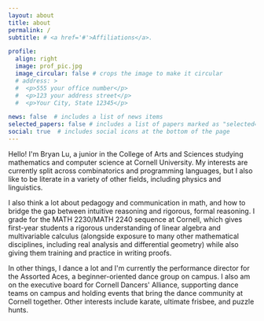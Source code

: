 ```yaml
---
layout: about
title: about
permalink: /
subtitle: # <a href='#'>Affiliations</a>. 

profile:
  align: right
  image: prof_pic.jpg
  image_circular: false # crops the image to make it circular
  # address: >
  #  <p>555 your office number</p>
  #  <p>123 your address street</p>
  #  <p>Your City, State 12345</p>

news: false  # includes a list of news items
selected_papers: false # includes a list of papers marked as "selected={true}"
social: true  # includes social icons at the bottom of the page
---
```


Hello! I'm Bryan Lu, a junior in the College of Arts and Sciences studying
mathematics and computer science at Cornell University. My interests are currently 
split across combinatorics and programming languages, but I also like to be
literate in a variety of other fields, including physics and linguistics.  

I also think a lot about pedagogy and communication in math, and how to bridge 
the gap between intuitive reasoning and rigorous, formal reasoning. 
I grade for the MATH 2230/MATH 2240 sequence at Cornell, which gives
first-year students a rigorous understanding of linear algebra and 
multivariable calculus (alongside exposure to many other mathematical
disciplines, including real analysis and differential geometry) 
while also giving them training and practice in writing proofs. 

In other things, I dance a lot and I'm currently the performance director for the
Assorted Aces, a beginner-oriented dance group on campus. I also am on the
executive board for Cornell Dancers' Alliance, supporting dance teams on campus
and holding events that bring the dance community at Cornell together. Other interests
include karate, ultimate frisbee, and puzzle hunts. 

[comment]: <> (Write your biography here. Tell the world about yourself. Link to your favorite [subreddit] http://reddit.com. You can put a picture in, too. The code is already in, just name your picture `prof_pic.jpg` and put it in the `img/` folder.)


